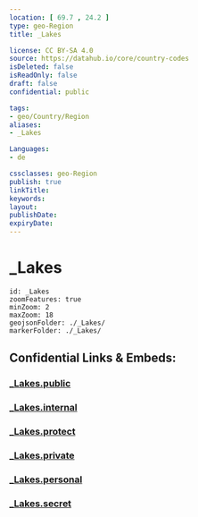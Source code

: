 ```yaml
---
location: [ 69.7 , 24.2 ] 
type: geo-Region
title: _Lakes

license: CC BY-SA 4.0
source: https://datahub.io/core/country-codes
isDeleted: false
isReadOnly: false
draft: false
confidential: public

tags:
- geo/Country/Region
aliases:
- _Lakes

Languages:
- de

cssclasses: geo-Region
publish: true
linkTitle: 
keywords: 
layout: 
publishDate: 
expiryDate: 
---
```


# _Lakes

```leaflet
id: _Lakes
zoomFeatures: true 
minZoom: 2 
maxZoom: 18
geojsonFolder: ./_Lakes/
markerFolder: ./_Lakes/
```


## Confidential Links & Embeds: 

### [_Lakes.public](/_public/\Earth\Continent\Europe\Europe~North\Norway\Counties~Norway\Finnmark_Lakes.public.md) 

### [_Lakes.internal](/_internal/\Earth\Continent\Europe\Europe~North\Norway\Counties~Norway\Finnmark_Lakes.internal.md) 

### [_Lakes.protect](/_protect/\Earth\Continent\Europe\Europe~North\Norway\Counties~Norway\Finnmark_Lakes.protect.md) 

### [_Lakes.private](/_private/\Earth\Continent\Europe\Europe~North\Norway\Counties~Norway\Finnmark_Lakes.private.md) 

### [_Lakes.personal](/_personal/\Earth\Continent\Europe\Europe~North\Norway\Counties~Norway\Finnmark_Lakes.personal.md) 

### [_Lakes.secret](/_secret/\Earth\Continent\Europe\Europe~North\Norway\Counties~Norway\Finnmark_Lakes.secret.md)

